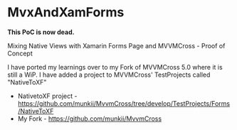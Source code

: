 # MvxAndXamForms

<strong>This PoC is now dead.</strong>

Mixing Native Views with Xamarin Forms Page and MVVMCross - Proof of Concept

I have ported my learnings over to my Fork of MVVMCross 5.0 where it is still a WiP. I have added a project to MVVMCross' TestProjects called "NativeToXF"

* NativetoXF project - https://github.com/munkii/MvvmCross/tree/develop/TestProjects/Forms/NativeToXF
* My Fork - https://github.com/munkii/MvvmCross
